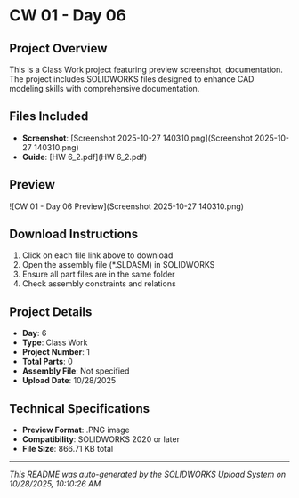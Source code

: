 # CW 01 - Day 06

## Project Overview
This is a Class Work project featuring preview screenshot, documentation. The project includes SOLIDWORKS files designed to enhance CAD modeling skills with comprehensive documentation.

## Files Included
- **Screenshot**: [Screenshot 2025-10-27 140310.png](Screenshot 2025-10-27 140310.png)
- **Guide**: [HW 6_2.pdf](HW 6_2.pdf)

## Preview
![CW 01 - Day 06 Preview](Screenshot 2025-10-27 140310.png)

## Download Instructions
1. Click on each file link above to download
2. Open the assembly file (*.SLDASM) in SOLIDWORKS
3. Ensure all part files are in the same folder
4. Check assembly constraints and relations

## Project Details
- **Day**: 6
- **Type**: Class Work
- **Project Number**: 1
- **Total Parts**: 0
- **Assembly File**: Not specified
- **Upload Date**: 10/28/2025

## Technical Specifications
- **Preview Format**: .PNG image
- **Compatibility**: SOLIDWORKS 2020 or later
- **File Size**: 866.71 KB total


---
*This README was auto-generated by the SOLIDWORKS Upload System on 10/28/2025, 10:10:26 AM*